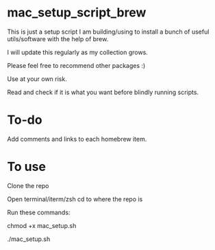# mac_setup_script_brew
This is just a setup script I am building/using to install a bunch of useful utils/software with the help of brew.

I will update this regularly as my collection grows.

Please feel free to recommend other packages :)

Use at your own risk. 

Read and check if it is what you want before blindly running scripts.


# To-do

Add comments and links to each homebrew item. 

# To use

Clone the repo

Open terminal/iterm/zsh
cd to where the repo is

Run these commands:

chmod +x mac_setup.sh

./mac_setup.sh
